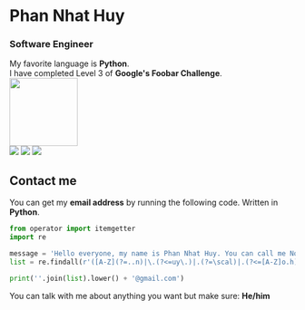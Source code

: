 Phan Nhat Huy
===
<h3>Software Engineer</h3>

My favorite language is **Python**.
<br>I have completed Level 3 of **Google's Foobar Challenge**.<br>
<a href="https://stackoverflow.com/users/14185615/phan-nh%e1%ba%adt-huy?tab=profile">
<img src="https://cdn0.iconfinder.com/data/icons/social-media-2183/512/social__media__social_media__stackoverflow_-128.png" width="120" height="120"></a>
<br>
<a href="https://twitter.com/pnhathuy07">
<img src="https://cdn3.iconfinder.com/data/icons/capsocial-round/500/twitter-32.png"></a>
<a href="https://stackexchange.com/users/19398513/phan-nh%e1%ba%adt-huy">
<img src="https://cdn3.iconfinder.com/data/icons/popular-services-brands-vol-2/512/stackexchange-32.png"></a>
<a href="https://github.com/pnhathuy07"><img src="https://cdn4.iconfinder.com/data/icons/miu-flat-social/60/github-32.png"></a>

Contact me
---
You can get my **email address** by running the following code. Written in **Python**.
```python
from operator import itemgetter
import re

message = 'Hello everyone, my name is Phan Nhat Huy. You can call me Noah. I am interested in Software Programming, Mathematics, and Cryptograpy. In fact, this message is encrypted and the only way that you can decrypt the message is to run this code!'
list = re.findall(r'([A-Z](?=..n)|\.(?<=uy\.)|.(?=\scal)|.(?<=[A-Z]o.h)|a(?=m\s)|.(?=wa)(?<=of.)|.(?=e)(?<=\s[A-Z][a-z]{3})|[a-z](?=\s)(?<=you)|[a-z](?=p.)(?<=de.r.))', message) + [str(x) for x in itemgetter(0, -3)(range(10))]

print(''.join(list).lower() + '@gmail.com')
```
You can talk with me about anything you want but make sure: **He/him**
